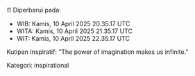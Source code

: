 ⏰ Diperbarui pada:
- WIB: Kamis, 10 April 2025 20.35.17 UTC
- WITA: Kamis, 10 April 2025 21.35.17 UTC
- WIT: Kamis, 10 April 2025 22.35.17 UTC

Kutipan Inspiratif:
"The power of imagination makes us infinite."


Kategori: inspirational

